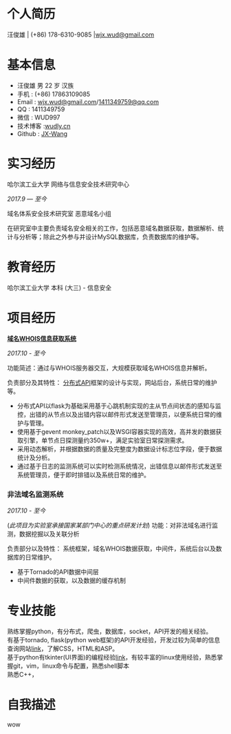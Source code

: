 # 个人简历

汪俊雄 | (+86) 178-6310-9085 |[wjx.wud@gmail.com](./../wjx.wud@gmail.com)

# 基本信息

- 汪俊雄 男 22 岁 汉族
- 手机 : (+86) 17863109085
- Email : [wjx.wud@gmail.com](mailto:wjx.wud@gmail.com)/[1411349759@qq.com](./../1411349759@qq.com)
- QQ : 1411349759
- 微信 : WUD997
- 技术博客 :[wudly.cn](http://www.wudly.cn/)
- Github : [JX-Wang](https://github.com/JX-Wang)

# 实习经历

哈尔滨工业大学 网络与信息安全技术研究中心

*2017.9 — 至今*

域名体系安全技术研究室 恶意域名小组

在研究室中主要负责域名安全相关的工作，包括恶意域名数据获取，数据解析、统计与分析等；除此之外参与并设计MySQL数据库，负责数据库的维护等。

# 教育经历

哈尔滨工业大学
本科 (大三) - 信息安全

# 项目经历

[**域名WHOIS信息获取系统**](https://github.com/JX-Wang/WHOISpy)

*2017.10 - 至今*  

功能简述：通过与WHOIS服务器交互，大规模获取域名WHOIS信息并解析。

负责部分及其特性：
[分布式API](https://github.com/JX-Wang/WHOIS_Distributed_API)框架的设计与实现，网站后台，系统日常的维护等。
- 分布式API以flask为基础采用基于心跳机制实现的主从节点间状态的感知与监控，出错的从节点以及出错内容以邮件形式发送至管理员，以便系统日常的维护与管理。
- 使用基于gevent monkey\_patch以及WSGI容器实现的高效，高并发的数据获取引擎，单节点日探测量约350w+，满足实验室日常探测需求。
- 采用动态解析，并根据数据的质量及完整度为数据设计标志位字段，便于数据统计及分析。
- 通过基于日志的监测系统可以实时检测系统情况，出错信息以邮件形式发送至系统管理员，便于即时排错以及系统日常的维护。

### 非法域名监测系统

*2017.10 - 至今*

(*此项目为实验室承接国家某部门中心的重点研发计划*)
功能：对非法域名进行监测，数据挖掘以及关联分析

负责部分以及特性：
系统框架，域名WHOIS数据获取，中间件，系统后台以及数据库的日常维护。

- 基于Tornado的API数据中间层
- 中间件数据的获取，以及数据的缓存机制



# 专业技能  
  熟练掌握python，有分布式，爬虫，数据库，socket，API开发的相关经验。  
  有基于tornado, flask(python web框架)的API开发经验，开发过较为简单的信息查询网站[link](https://github.com/JX-Wang/Whois_Service)，了解CSS，HTML和ASP。  
  基于python有tkinter(UI界面)的编程经验[link](https://github.com/JX-Wang/Dynamic-Sorting)，有较丰富的linux使用经验，熟悉掌握git，vim，linux命令与配置，熟悉shell脚本  
  熟悉C++，



# 自我描述
wow
